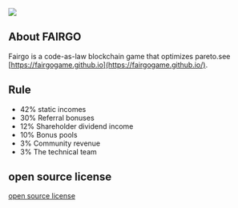![](https://github.com/fairgogame/fairgogame.github.io/raw/master/fairgo.png)

## About FAIRGO

Fairgo is a code-as-law blockchain game that optimizes pareto.see [https://fairgogame.github.io](https://fairgogame.github.io/).

## Rule 

* 42% static incomes  
* 30% Referral bonuses
* 12% Shareholder dividend income
* 10% Bonus pools
* 3%  Community revenue
* 3%  The technical team
## open source license
[open source license](https://github.com/fairgogame/fairgogame.github.io/tree/master/contract-code)  

